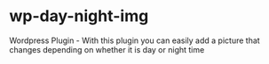 # wp-day-night-img
 Wordpress Plugin - With this plugin you can easily add a picture that changes depending on whether it is day or night time
